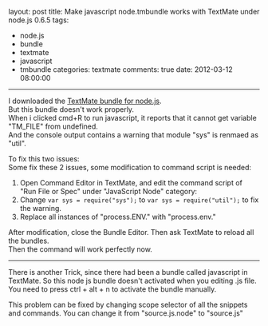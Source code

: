 layout: post
title: Make javascript node.tmbundle works with TextMate under node.js 0.6.5
tags:
  - node.js
  - bundle
  - textmate
  - javascript
  - tmbundle
categories: textmate
comments: true
date: 2012-03-12 08:00:00
---
I downloaded the [TextMate bundle for node.js](https://github.com/drnic/javascript-node.tmbundle).  
But this bundle doesn't work properly.  
When i clicked cmd+R to run javascript, it reports that it cannot get variable "TM_FILE" from undefined.  
And the console output contains a warning that module "sys" is renmaed as "util".

To fix this two issues:  
Some fix these 2 issues, some modification to command script is needed:  

1. Open Command Editor in TextMate, and edit the command script of "Run File or Spec" under "JavaScript Node" category:
2. Change `var sys = require("sys");` to `var sys = require("util");` to fix the warning.
3. Replace all instances of "process.ENV." with "process.env."

After modification, close the Bundle Editor. Then ask TextMate to reload all the bundles.  
Then the command will work perfectly now.

- - -

There is another Trick, since there had been a bundle called javascript in TextMate. So this node js bundle doesn't activated when you editing .js file.  
You need to press ctrl + alt + n to activate the bundle manually.

This problem can be fixed by changing scope selector of all the snippets and commands. You can change it from "source.js.node" to "source.js"
